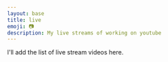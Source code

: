 ```yaml
---
layout: base
title: live
emoji: 📷
description: My live streams of working on youtube
---
```


I'll add the list of live stream videos here. 